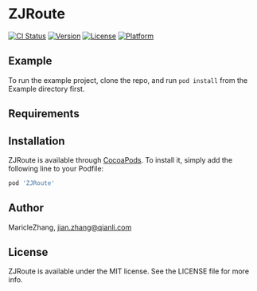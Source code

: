 # ZJRoute
[![CI Status](https://img.shields.io/travis/MaricleZhang/ZJRoute.svg?style=flat)](https://travis-ci.org/MaricleZhang/ZJRoute)
[![Version](https://img.shields.io/cocoapods/v/ZJRoute.svg?style=flat)](https://cocoapods.org/pods/ZJRoute)
[![License](https://img.shields.io/cocoapods/l/ZJRoute.svg?style=flat)](https://cocoapods.org/pods/ZJRoute)
[![Platform](https://img.shields.io/cocoapods/p/ZJRoute.svg?style=flat)](https://cocoapods.org/pods/ZJRoute)

## Example

To run the example project, clone the repo, and run `pod install` from the Example directory first.

## Requirements

## Installation

ZJRoute is available through [CocoaPods](https://cocoapods.org). To install
it, simply add the following line to your Podfile:

```ruby
pod 'ZJRoute'
```

## Author

MaricleZhang, jian.zhang@qianli.com

## License

ZJRoute is available under the MIT license. See the LICENSE file for more info.

